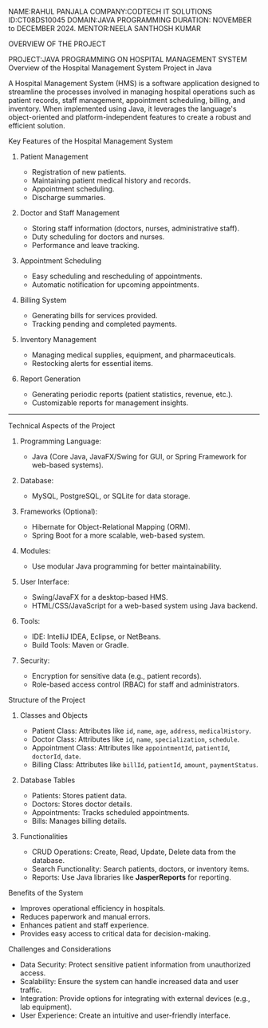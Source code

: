  NAME:RAHUL PANJALA COMPANY:CODTECH IT SOLUTIONS
ID:CT08DS10045
DOMAIN:JAVA PROGRAMMING
DURATION: NOVEMBER to DECEMBER 2024.
MENTOR:NEELA SANTHOSH KUMAR

OVERVIEW OF THE PROJECT

PROJECT:JAVA PROGRAMMING ON HOSPITAL MANAGEMENT SYSTEM
 Overview of the Hospital Management System Project in Java

A Hospital Management System (HMS) is a software application designed to streamline the processes involved in managing hospital operations such as patient records, staff management, appointment scheduling, billing, and inventory. When implemented using Java, it leverages the language's object-oriented and platform-independent features to create a robust and efficient solution.


Key Features of the Hospital Management System

1. Patient Management  
   - Registration of new patients.  
   - Maintaining patient medical history and records.  
   - Appointment scheduling.  
   - Discharge summaries.

2. Doctor and Staff Management  
   - Storing staff information (doctors, nurses, administrative staff).  
   - Duty scheduling for doctors and nurses.  
   - Performance and leave tracking.

3. Appointment Scheduling
   - Easy scheduling and rescheduling of appointments.  
   - Automatic notification for upcoming appointments.

4. Billing System  
   - Generating bills for services provided.  
   - Tracking pending and completed payments.  

5. Inventory Management  
   - Managing medical supplies, equipment, and pharmaceuticals.  
   - Restocking alerts for essential items.

6. Report Generation  
   - Generating periodic reports (patient statistics, revenue, etc.).  
   - Customizable reports for management insights.

---

Technical Aspects of the Project

1. Programming Language:  
   - Java (Core Java, JavaFX/Swing for GUI, or Spring Framework for web-based systems).  

2. Database:  
   - MySQL, PostgreSQL, or SQLite for data storage.  

3. Frameworks (Optional):  
   - Hibernate for Object-Relational Mapping (ORM).  
   - Spring Boot for a more scalable, web-based system.  

4. Modules:  
   - Use modular Java programming for better maintainability.  

5. User Interface:  
   - Swing/JavaFX for a desktop-based HMS.  
   - HTML/CSS/JavaScript for a web-based system using Java backend.  

6. Tools:  
   - IDE: IntelliJ IDEA, Eclipse, or NetBeans.  
   - Build Tools: Maven or Gradle.  

7. Security:  
   - Encryption for sensitive data (e.g., patient records).  
   - Role-based access control (RBAC) for staff and administrators.  

Structure of the Project

1. Classes and Objects 
   - Patient Class: Attributes like `id`, `name`, `age`, `address`, `medicalHistory`.  
   - Doctor Class: Attributes like `id`, `name`, `specialization`, `schedule`.  
   - Appointment Class: Attributes like `appointmentId`, `patientId`, `doctorId`, `date`.  
   - Billing Class: Attributes like `billId`, `patientId`, `amount`, `paymentStatus`.

2. Database Tables 
   - Patients: Stores patient data.  
   - Doctors: Stores doctor details.  
   - Appointments: Tracks scheduled appointments.  
   - Bills: Manages billing details.  

3. Functionalities  
   - CRUD Operations: Create, Read, Update, Delete data from the database.  
   - Search Functionality: Search patients, doctors, or inventory items.  
   - Reports: Use Java libraries like **JasperReports** for reporting.  


Benefits of the System

- Improves operational efficiency in hospitals.  
- Reduces paperwork and manual errors.  
- Enhances patient and staff experience.  
- Provides easy access to critical data for decision-making.
  

Challenges and Considerations

- Data Security: Protect sensitive patient information from unauthorized access.  
- Scalability: Ensure the system can handle increased data and user traffic.  
- Integration: Provide options for integrating with external devices (e.g., lab equipment).  
- User Experience: Create an intuitive and user-friendly interface.  


